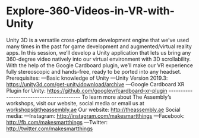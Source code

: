 # Explore-360-Videos-in-VR-with-Unity
Unity 3D is a versatile cross-platform development engine that we’ve used many times in the past for game development and augmented/virtual reality apps.  In this session, we’ll develop a Unity application that lets us bring any 360-degree video natively into our virtual environment with 3D scrollability. With the help of the Google Cardboard plugin, we’ll make our VR experience fully stereoscopic and hands-free, ready to be ported into any headset.  Prerequisites: —Basic knowledge of Unity —Unity Version 2019.3: https://unity3d.com/get-unity/download/archive —Google Cardboard XR Plugin for Unity: https://github.com/googlevr/cardboard-xr-plugin -----------------------------------------  To learn more about The Assembly’s workshops, visit our website, social media or email us at workshops@theassembly.ae  Our website: http://theassembly.ae Social media: —Instagram: http://instagram.com/makesmartthings —Facebook: http://fb.com/makesmartthings —Twitter: http://twitter.com/makesmartthings
